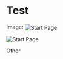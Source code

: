 # Test

Image: 
<img align="center" src="https://github.com/ysunlab/PipelineDog/blob/master/img.d/startPage.jpg?raw=true" alt="Start Page">


![Start Page](https://github.com/ysunlab/PipelineDog/blob/master/img.d/startPage.jpg?raw=true)

Other
